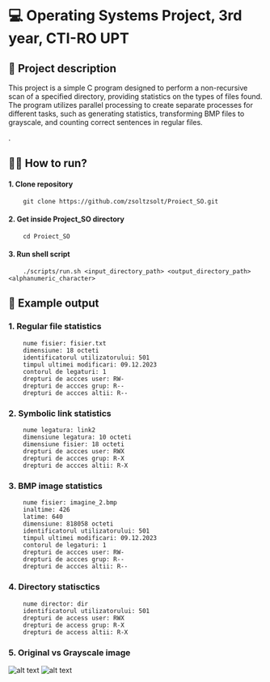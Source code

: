 # 💻 Operating Systems Project, 3rd year, CTI-RO UPT

## 📖 Project description
 This project is a simple C program designed to perform a non-recursive scan of a specified directory, providing statistics on the types of files found. The program utilizes parallel processing to create separate processes for different tasks, such as generating statistics, transforming BMP files to grayscale, and counting correct sentences in regular files.

.

## 🏃‍♀️ How to run?
#### 1. Clone repository 
```shell
    git clone https://github.com/zsoltzsolt/Proiect_SO.git
```
#### 2. Get inside Project_SO directory
```shell
    cd Proiect_SO
```

#### 3. Run shell script
```shell
    ./scripts/run.sh <input_directory_path> <output_directory_path> <alphanumeric_character>
```

## 🧐 Example output

### 1. Regular file statistics
```text
    nume fisier: fisier.txt
    dimensiune: 18 octeti
    identificatorul utilizatorului: 501
    timpul ultimei modificari: 09.12.2023
    contorul de legaturi: 1
    drepturi de accces user: RW-
    drepturi de accces grup: R--
    drepturi de accces altii: R--

```

### 2. Symbolic link statistics
```text
    nume legatura: link2
    dimensiune legatura: 10 octeti
    dimensiune fisier: 18 octeti
    drepturi de accces user: RWX
    drepturi de accces grup: R-X
    drepturi de accces altii: R-X
```

### 3. BMP image statistics
```
    nume fisier: imagine_2.bmp
    inaltime: 426
    latime: 640
    dimensiune: 818058 octeti
    identificatorul utilizatorului: 501
    timpul ultimei modificari: 09.12.2023
    contorul de legaturi: 1
    drepturi de accces user: RW-
    drepturi de accces grup: R--
    drepturi de accces altii: R--
```

### 4. Directory statisctics
```text
    nume director: dir
    identificatorul utilizatorului: 501
    drepturi de access user: RWX
    drepturi de access grup: R-X
    drepturi de access altii: R-X
```

### 5. Original vs Grayscale image
![alt text](imagine.bmp)
![alt text](input/imagine.bmp)


